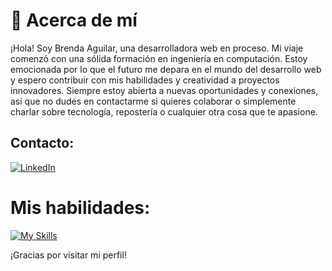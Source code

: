 
# 💫 Acerca de mí
¡Hola! Soy Brenda Aguilar, una desarrolladora web en proceso. Mi viaje comenzó con una sólida formación en ingeniería en computación. Estoy emocionada por lo que el futuro me depara en el mundo del desarrollo web y espero contribuir con mis habilidades y creatividad a proyectos innovadores. Siempre estoy abierta a nuevas oportunidades y conexiones, así que no dudes en contactarme si quieres colaborar o simplemente charlar sobre tecnología, repostería o cualquier otra cosa que te apasione.

## Contacto:
[![LinkedIn](https://skillicons.dev/icons?i=linkedin)](https://linkedin.com/in/https://www.linkedin.com/in/brenda-aguilar-hdez/) 

# Mis habilidades:
[![My Skills](https://skillicons.dev/icons?i=js,html,css,cpp,py,jest,figma,firebase,github,regex,mysql,nodejs,md,matlab,arduino,raspberrypi)](https://skillicons.dev)

¡Gracias por visitar mi perfil!

